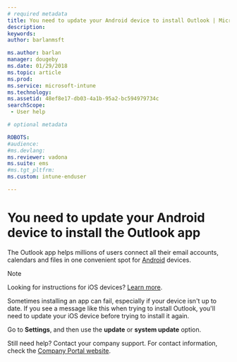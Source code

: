 ```yaml
---
# required metadata
title: You need to update your Android device to install Outlook | Microsoft Docs
description:
keywords:
author: barlanmsft
ms.author: barlan
manager: dougeby
ms.date: 01/29/2018
ms.topic: article
ms.prod:
ms.service: microsoft-intune
ms.technology:
ms.assetid: 48ef8e17-db03-4a1b-95a2-bc594979734c
searchScope: - User help

# optional metadata

ROBOTS:  
#audience:
#ms.devlang:
ms.reviewer: vadona
ms.suite: ems
#ms.tgt_pltfrm:
ms.custom: intune-enduser

---
```


# You need to update your Android device to install the Outlook app

The Outlook app helps millions of users connect all their email accounts, calendars and files in one convenient spot for [Android](https://play.google.com/store/apps/details?id=com.microsoft.office.outlook) devices.

>[!NOTE]
> Looking for instructions for iOS devices? [Learn more](update-device-ios.md).

Sometimes installing an app can fail, especially if your device isn't up to date. If you see a message like this when trying to install Outlook, you'll need to update your iOS device before trying to install it again.

Go to **Settings**, and then use the **update** or **system update** option.

Still need help? Contact your company support. For contact information, check the [Company Portal website](https://portal.manage.microsoft.com#HelpDeskDialog).
